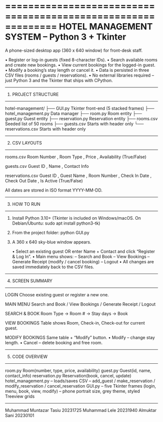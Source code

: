=============================================================
HOTEL MANAGEMENT SYSTEM  –  Python 3 + Tkinter
=============================================================

A phone-sized desktop app (360 x 640 window) for front-desk staff.

 • Register or log-in guests (fixed 8-character IDs).
 • Search available rooms and create new bookings.
 • View current bookings for the logged-in guest.
 • Modify a booking’s stay length or cancel it.
 • Data is persisted in three CSV files (rooms / guests / reservations).
 • No external libraries required – just Python 3 and the Tkinter that ships
   with CPython.

-------------------------------------------------------------
1.  PROJECT STRUCTURE
-------------------------------------------------------------
 hotel-management/
 ├── GUI.py                Tkinter front-end (5 stacked frames)
 ├── hotel_management.py   Data manager
 ├── room.py               Room entity
 ├── guest.py              Guest entity
 ├── reservation.py        Reservation entity
 ├── rooms.csv             Seeded list of 50 rooms
 ├── guests.csv            Starts with header only
 └── reservations.csv      Starts with header only

-------------------------------------------------------------
2.  CSV LAYOUTS
-------------------------------------------------------------
 rooms.csv
   Room Number , Room Type , Price , Availability (True/False)

 guests.csv
   Guest ID , Name , Contact Info

 reservations.csv
   Guest ID , Guest Name , Room Number ,
   Check In Date , Check Out Date , Is Active (True/False)

 All dates are stored in ISO format  YYYY-MM-DD.

-------------------------------------------------------------
3.  HOW TO RUN
-------------------------------------------------------------
 1.  Install Python 3.10+ (Tkinter is included on Windows/macOS.
     On Debian/Ubuntu:  sudo apt install python3-tk)

 2.  From the project folder:
        python GUI.py

 3.  A 360 x 640 sky-blue window appears.

     • Select an existing guest OR enter Name + Contact and click
       “Register & Log In”.
     • Main menu shows:
          – Search and Book
          – View Bookings
          – Generate Receipt  (modify / cancel booking)
          – Logout
     • All changes are saved immediately back to the CSV files.

-------------------------------------------------------------
4.  SCREEN SUMMARY
-------------------------------------------------------------
 LOGIN
   Choose existing guest or register a new one.

 MAIN MENU
   Search and Book   /   View Bookings   /   Generate Receipt   /   Logout

 SEARCH & BOOK
   Room Type  ->  Room #  ->  Stay days   ->  Book

 VIEW BOOKINGS
   Table shows Room, Check-in, Check-out for current guest.

 MODIFY BOOKINGS
   Same table + “Modify” button.
   • Modify   – change stay length.
   • Cancel   – delete booking and free room.

-------------------------------------------------------------
5.  CODE OVERVIEW
-------------------------------------------------------------
 room.py            Room(number, type, price, availability)
 guest.py           Guest(id, name, contact_info)
 reservation.py     Reservation(book, cancel, update)
 hotel_management.py
   – loads/saves CSV
   – add_guest / make_reservation / modify_reservation / cancel_reservation
 GUI.py
   – five Tkinter frames (login, menu, book, view, modify)
   – phone portrait size, grey theme, styled Treeview grids

-------------------------------------------------------------
Muhammad Muntazar Tasiu 20231725
Muhammad Lele 20231940
Almuktar Sani 20230101